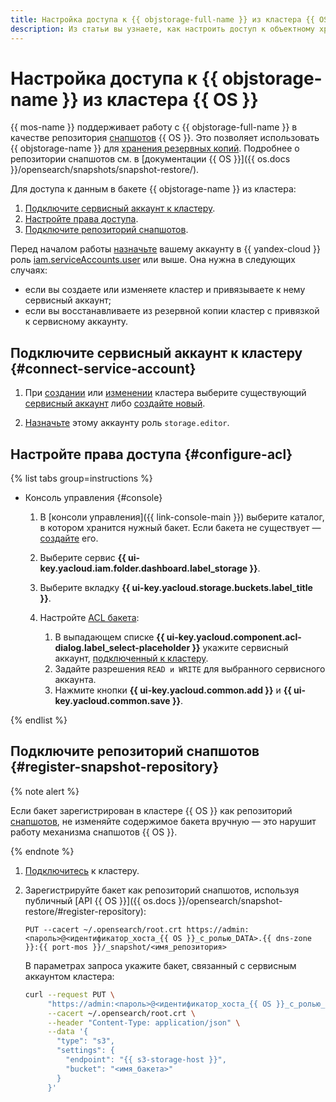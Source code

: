 ```yaml
---
title: Настройка доступа к {{ objstorage-full-name }} из кластера {{ OS }}
description: Из статьи вы узнаете, как настроить доступ к объектному хранилищу {{ objstorage-name }}, чтобы использовать его как репозиторий снапшотов {{ OS }}.
---
```


# Настройка доступа к {{ objstorage-name }} из кластера {{ OS }}


{{ mos-name }} поддерживает работу с {{ objstorage-full-name }} в качестве репозитория [снапшотов](../../glossary/snapshot.md) {{ OS }}. Это позволяет использовать {{ objstorage-name }} для [хранения резервных копий](cluster-backups.md). Подробнее о репозитории снапшотов см. в [документации {{ OS }}]({{ os.docs }}/opensearch/snapshots/snapshot-restore/).


Для доступа к данным в бакете {{ objstorage-name }} из кластера:

1. [Подключите сервисный аккаунт к кластеру](#connect-service-account).
1. [Настройте права доступа](#configure-acl).
1. [Подключите репозиторий снапшотов](#register-snapshot-repository).


Перед началом работы [назначьте](../../iam/operations/roles/grant.md) вашему аккаунту в {{ yandex-cloud }} роль [iam.serviceAccounts.user](../../iam/security/index.md#iam-serviceAccounts-user) или выше. Она нужна в следующих случаях:


* если вы создаете или изменяете кластер и привязываете к нему сервисный аккаунт;
* если вы восстанавливаете из резервной копии кластер с привязкой к сервисному аккаунту.

## Подключите сервисный аккаунт к кластеру {#connect-service-account}


1. При [создании](cluster-create.md) или [изменении](update.md) кластера выберите существующий [сервисный аккаунт](../../iam/concepts/users/service-accounts.md) либо [создайте новый](../../iam/operations/sa/create.md).

1. [Назначьте](../../iam/operations/sa/assign-role-for-sa.md) этому аккаунту роль `storage.editor`.


## Настройте права доступа {#configure-acl}

{% list tabs group=instructions %}

- Консоль управления {#console}

    
    1. В [консоли управления]({{ link-console-main }}) выберите каталог, в котором хранится нужный бакет. Если бакета не существует — [создайте](../../storage/operations/buckets/create.md) его.


    1. Выберите сервис **{{ ui-key.yacloud.iam.folder.dashboard.label_storage }}**.
    1. Выберите вкладку **{{ ui-key.yacloud.storage.buckets.label_title }}**.
    1. Настройте [ACL бакета](../../storage/operations/buckets/edit-acl.md):
        1. В выпадающем списке **{{ ui-key.yacloud.component.acl-dialog.label_select-placeholder }}** укажите сервисный аккаунт, [подключенный к кластеру](#connect-service-account).
        1. Задайте разрешения `READ и WRITE` для выбранного сервисного аккаунта.
        1. Нажмите кнопки **{{ ui-key.yacloud.common.add }}** и **{{ ui-key.yacloud.common.save }}**.

{% endlist %}

## Подключите репозиторий снапшотов {#register-snapshot-repository}

{% note alert %}

Если бакет зарегистрирован в кластере {{ OS }} как репозиторий [снапшотов](../../glossary/snapshot.md), не изменяйте содержимое бакета вручную — это нарушит работу механизма снапшотов {{ OS }}.

{% endnote %}

1. [Подключитесь](connect.md) к кластеру.
1. Зарегистрируйте бакет как репозиторий снапшотов, используя публичный [API {{ OS }}]({{ os.docs }}/opensearch/snapshot-restore/#register-repository):

    ```http
    PUT --cacert ~/.opensearch/root.crt https://admin:<пароль>@<идентификатор_хоста_{{ OS }}_с_ролью_DATA>.{{ dns-zone }}:{{ port-mos }}/_snapshot/<имя_репозитория>
    ```

    В параметрах запроса укажите бакет, связанный с сервисным аккаунтом кластера:

    ```bash
    curl --request PUT \
         "https://admin:<пароль>@<идентификатор_хоста_{{ OS }}_с_ролью_DATA>.{{ dns-zone }}:{{ port-mos }}/_snapshot/<имя_репозитория>" \
         --cacert ~/.opensearch/root.crt \
         --header "Content-Type: application/json" \
         --data '{
           "type": "s3",
           "settings": {
             "endpoint": "{{ s3-storage-host }}",
             "bucket": "<имя_бакета>"
           }
         }'
    ```
